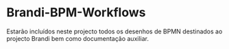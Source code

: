 # Brandi-BPM-Workflows

Estarão incluídos neste projecto todos os desenhos de BPMN destinados ao projecto Brandi bem como documentação auxiliar.
